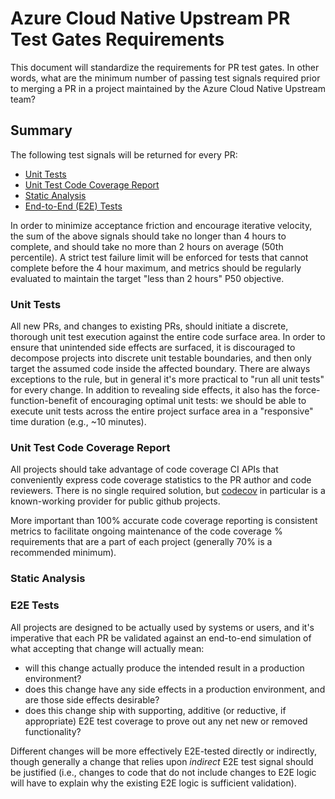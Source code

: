# Azure Cloud Native Upstream PR Test Gates Requirements

This document will standardize the requirements for PR test gates. In other words, what are the minimum number of passing test signals required prior to merging a PR in a project maintained by the Azure Cloud Native Upstream team?

## Summary

The following test signals will be returned for every PR:

- [Unit Tests](#unit-tests)
- [Unit Test Code Coverage Report](#unit-tests-code-coverage)
- [Static Analysis](#static-analysis)
- [End-to-End (E2E) Tests](#e2e-tests)

In order to minimize acceptance friction and encourage iterative velocity, the sum of the above signals should take no longer than 4 hours to complete, and should take no more than 2 hours on average (50th percentile). A strict test failure limit will be enforced for tests that cannot complete before the 4 hour maximum, and metrics should be regularly evaluated to maintain the target "less than 2 hours" P50 objective.

<a name="unit-tests"></a>
### Unit Tests

All new PRs, and changes to existing PRs, should initiate a discrete, thorough unit test execution against the entire code surface area. In order to ensure that unintended side effects are surfaced, it is discouraged to decompose projects into discrete unit testable boundaries, and then only target the assumed code inside the affected boundary. There are always exceptions to the rule, but in general it's more practical to "run all unit tests" for every change. In addition to revealing side effects, it also has the force-function-benefit of encouraging optimal unit tests: we should be able to execute unit tests across the entire project surface area in a "responsive" time duration (e.g., ~10 minutes).

<a name="unit-tests-code-coverage"></a>
### Unit Test Code Coverage Report

All projects should take advantage of code coverage CI APIs that conveniently express code coverage statistics to the PR author and code reviewers. There is no single required solution, but [codecov](https://codecov.io) in particular is a known-working provider for public github projects.

More important than 100% accurate code coverage reporting is consistent metrics to facilitate ongoing maintenance of the code coverage % requirements that are a part of each project (generally 70% is a recommended minimum).

<a name="static-analysis"></a>
### Static Analysis

<a name="e2e-tests"></a>
### E2E Tests

All projects are designed to be actually used by systems or users, and it's imperative that each PR be validated against an end-to-end simulation of what accepting that change will actually mean:

- will this change actually produce the intended result in a production environment?
- does this change have any side effects in a production environment, and are those side effects desirable?
- does this change ship with supporting, additive (or reductive, if appropriate) E2E test coverage to prove out any net new or removed functionality?

Different changes will be more effectively E2E-tested directly or indirectly, though generally a change that relies upon _indirect_ E2E test signal should be justified (i.e., changes to code that do not include changes to E2E logic will have to explain why the existing E2E logic is sufficient validation).
